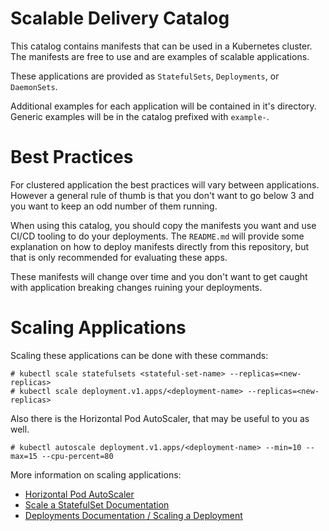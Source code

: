 # Scalable Delivery Catalog
This catalog contains manifests that can be used in a Kubernetes cluster. The manifests are free to use and are examples of scalable applications.

These applications are provided as `StatefulSets`, `Deployments`, or `DaemonSets`.

Additional examples for each application will be contained in it's directory. Generic examples will be in the catalog prefixed with `example-`.

# Best Practices
For clustered application the best practices will vary between applications. However a general rule of thumb is that you don't want to go below 3 and you want to keep an odd number of them running.

When using this catalog, you should copy the manifests you want and use CI/CD tooling to do your deployments. The `README.md` will provide some explanation on how to deploy manifests directly from this repository, but that is only recommended for evaluating these apps.

These manifests will change over time and you don't want to get caught with application breaking changes ruining your deployments.

# Scaling Applications
Scaling these applications can be done with these commands:
```text
# kubectl scale statefulsets <stateful-set-name> --replicas=<new-replicas>
# kubectl scale deployment.v1.apps/<deployment-name> --replicas=<new-replicas>
```

Also there is the Horizontal Pod AutoScaler, that may be useful to you as well.
```text
# kubectl autoscale deployment.v1.apps/<deployment-name> --min=10 --max=15 --cpu-percent=80
```

More information on scaling applications:
* [Horizontal Pod AutoScaler](https://kubernetes.io/docs/tasks/run-application/horizontal-pod-autoscale/)
* [Scale a StatefulSet Documentation](https://kubernetes.io/docs/tasks/run-application/scale-stateful-set/)
* [Deployments Documentation / Scaling a Deployment](https://kubernetes.io/docs/concepts/workloads/controllers/deployment/#scaling-a-deployment)